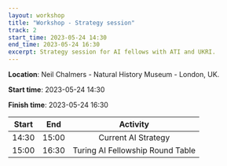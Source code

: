 ```yaml
---
layout: workshop
title: "Workshop - Strategy session"
track: 2
start_time: 2023-05-24 14:30
end_time: 2023-05-24 16:30
excerpt: Strategy session for AI fellows with ATI and UKRI.
---
```


**Location**: Neil Chalmers - Natural History Museum - London, UK.

**Start time**: 2023-05-24 14:30

**Finish time**: 2023-05-24 16:30

| Start     | End      | Activity                          |
|   :----:  |   :----: |   :----:                          |
| 14:30     | 15:00    | Current AI Strategy               |
| 15:00     | 16:30    | Turing AI Fellowship Round Table  |
